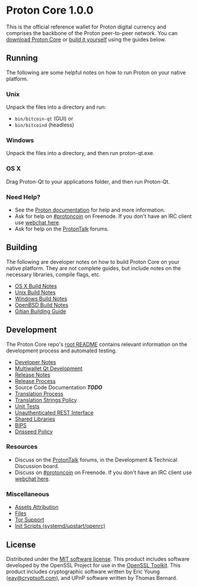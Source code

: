 Proton Core 1.0.0
=====================

This is the official reference wallet for Proton digital currency and comprises the backbone of the Proton peer-to-peer network. You can [download Proton Core](https://www.protoncoin.info/downloads/) or [build it yourself](#building) using the guides below.

Running
---------------------
The following are some helpful notes on how to run Proton on your native platform.

### Unix

Unpack the files into a directory and run:

- `bin/bitcoin-qt` (GUI) or
- `bin/bitcoind` (headless)

### Windows

Unpack the files into a directory, and then run proton-qt.exe.

### OS X

Drag Proton-Qt to your applications folder, and then run Proton-Qt.

### Need Help?

* See the [Proton documentation](https://protoncoin.atlassian.net/wiki/display/DOC)
for help and more information.
* Ask for help on [#protoncoin](http://webchat.freenode.net?channels=protoncoin) on Freenode. If you don't have an IRC client use [webchat here](http://webchat.freenode.net?channels=protoncoin).
* Ask for help on the [ProtonTalk](https://protontalk.org/) forums.

Building
---------------------
The following are developer notes on how to build Proton Core on your native platform. They are not complete guides, but include notes on the necessary libraries, compile flags, etc.

- [OS X Build Notes](build-osx.md)
- [Unix Build Notes](build-unix.md)
- [Windows Build Notes](build-windows.md)
- [OpenBSD Build Notes](build-openbsd.md)
- [Gitian Building Guide](gitian-building.md)

Development
---------------------
The Proton Core repo's [root README](/README.md) contains relevant information on the development process and automated testing.

- [Developer Notes](developer-notes.md)
- [Multiwallet Qt Development](multiwallet-qt.md)
- [Release Notes](release-notes.md)
- [Release Process](release-process.md)
- Source Code Documentation ***TODO***
- [Translation Process](translation_process.md)
- [Translation Strings Policy](translation_strings_policy.md)
- [Unit Tests](unit-tests.md)
- [Unauthenticated REST Interface](REST-interface.md)
- [Shared Libraries](shared-libraries.md)
- [BIPS](bips.md)
- [Dnsseed Policy](dnsseed-policy.md)

### Resources
* Discuss on the [ProtonTalk](https://protontalk.org/) forums, in the Development & Technical Discussion board.
* Discuss on [#protoncoin](http://webchat.freenode.net/?channels=protoncoin) on Freenode. If you don't have an IRC client use [webchat here](http://webchat.freenode.net/?channels=protoncoin).

### Miscellaneous
- [Assets Attribution](assets-attribution.md)
- [Files](files.md)
- [Tor Support](tor.md)
- [Init Scripts (systemd/upstart/openrc)](init.md)

License
---------------------
Distributed under the [MIT software license](http://www.opensource.org/licenses/mit-license.php).
This product includes software developed by the OpenSSL Project for use in the [OpenSSL Toolkit](https://www.openssl.org/). This product includes
cryptographic software written by Eric Young ([eay@cryptsoft.com](mailto:eay@cryptsoft.com)), and UPnP software written by Thomas Bernard.

